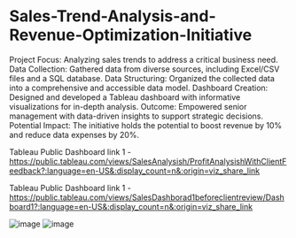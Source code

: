 # Sales-Trend-Analysis-and-Revenue-Optimization-Initiative
Project Focus: Analyzing sales trends to address a critical business need.
Data Collection: Gathered data from diverse sources, including Excel/CSV files and a SQL database.
Data Structuring: Organized the collected data into a comprehensive and accessible data model.
Dashboard Creation: Designed and developed a Tableau dashboard with informative visualizations for in-depth analysis.
Outcome: Empowered senior management with data-driven insights to support strategic decisions.
Potential Impact: The initiative holds the potential to boost revenue by 10% and reduce data expenses by 20%.

Tableau Public Dashboard link 1 - https://public.tableau.com/views/SalesAnalysish/ProfitAnalysishWithClientFeedback?:language=en-US&:display_count=n&:origin=viz_share_link

Tableau Public Dashboard link 1 - https://public.tableau.com/views/SalesDashborad1beforeclientreview/Dashboard1?:language=en-US&:display_count=n&:origin=viz_share_link


![image](https://github.com/Pabitra-1234/Sales-Trend-Analysis-and-Revenue-Optimization-Initiative/assets/91016504/d934cba4-ed64-47cd-aaa3-278e8730aa86)
![image](https://github.com/Pabitra-1234/Sales-Trend-Analysis-and-Revenue-Optimization-Initiative/assets/91016504/a4364b0a-fd3e-4651-a4a9-361cb48ec182)
